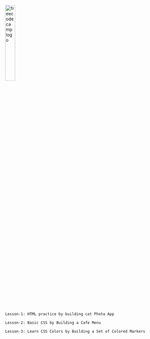 <img src="https://upload.wikimedia.org/wikipedia/commons/3/39/FreeCodeCamp_logo.png" alt="freecodecamp logo" width="25%">

` Lesson-1: HTML practice by building cat Photo App `

` Lesson-2: Basic CSS by Building a Cafe Menu `

` Lesson-3: Learn CSS Colors by Building a Set of Colored Markers `

